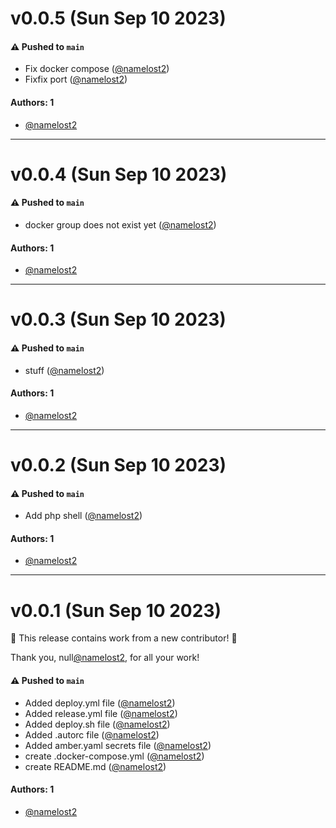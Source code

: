 # v0.0.5 (Sun Sep 10 2023)

#### ⚠️ Pushed to `main`

- Fix docker compose ([@namelost2](https://github.com/namelost2))
- Fixfix port ([@namelost2](https://github.com/namelost2))

#### Authors: 1

- [@namelost2](https://github.com/namelost2)

---

# v0.0.4 (Sun Sep 10 2023)

#### ⚠️ Pushed to `main`

- docker group does not exist yet ([@namelost2](https://github.com/namelost2))

#### Authors: 1

- [@namelost2](https://github.com/namelost2)

---

# v0.0.3 (Sun Sep 10 2023)

#### ⚠️ Pushed to `main`

- stuff ([@namelost2](https://github.com/namelost2))

#### Authors: 1

- [@namelost2](https://github.com/namelost2)

---

# v0.0.2 (Sun Sep 10 2023)

#### ⚠️ Pushed to `main`

- Add php shell ([@namelost2](https://github.com/namelost2))

#### Authors: 1

- [@namelost2](https://github.com/namelost2)

---

# v0.0.1 (Sun Sep 10 2023)

:tada: This release contains work from a new contributor! :tada:

Thank you, null[@namelost2](https://github.com/namelost2), for all your work!

#### ⚠️ Pushed to `main`

- Added deploy.yml file ([@namelost2](https://github.com/namelost2))
- Added release.yml file ([@namelost2](https://github.com/namelost2))
- Added deploy.sh file ([@namelost2](https://github.com/namelost2))
- Added .autorc file ([@namelost2](https://github.com/namelost2))
- Added amber.yaml secrets file ([@namelost2](https://github.com/namelost2))
- create .docker-compose.yml ([@namelost2](https://github.com/namelost2))
- create README.md ([@namelost2](https://github.com/namelost2))

#### Authors: 1

- [@namelost2](https://github.com/namelost2)
